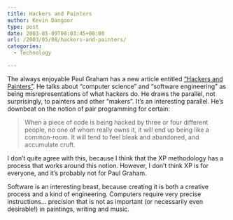 ```yaml
---
title: Hackers and Painters
author: Kevin Dangoor
type: post
date: 2003-05-09T00:03:45+00:00
url: /2003/05/08/hackers-and-painters/
categories:
  - Technology

---
```

The always enjoyable Paul Graham has a new article entitled [&#8220;Hackers and Painters&#8221;][1]. He talks about &#8220;computer science&#8221; and &#8220;software engineering&#8221; as being misrepresentations of what hackers do. He draws the parallel, not surprisingly, to painters and other &#8220;makers&#8221;. It&#8217;s an interesting parallel. He&#8217;s downbeat on the notion of pair programming for certain:

> When a piece of code is being hacked by three or four different people, no one of whom really owns it, it will end up being like a common-room. It will tend to feel bleak and abandoned, and accumulate cruft.

I don&#8217;t quite agree with this, because I think that the XP methodology has a process that works around this notion. However, I don&#8217;t think XP is for everyone, and it&#8217;s probably not for Paul Graham.
  
Software is an interesting beast, because creating it is both a creative process and a kind of engineering. Computers require very precise instructions&#8230; precision that is not as important (or necessarily even desirable!) in paintings, writing and music.

 [1]: http://www.paulgraham.com/hp.html "Hackers and Painters"